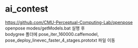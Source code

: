 # ai_contest
https://github.com/CMU-Perceptual-Computing-Lab/openpose  
openpose modes/getModels.bat 실행 후  
bodygree 폴더에 pose_iter_160000.caffemodel, pose_deploy_linevec_faster_4_stages.prototxt 파일 이동  
